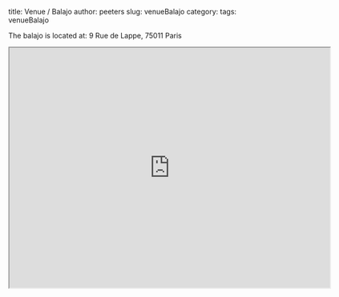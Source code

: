 title: Venue / Balajo
author: peeters
slug: venueBalajo
category:
tags: venueBalajo

The balajo is located at: 9 Rue de Lappe, 75011 Paris

<iframe src="https://www.google.com/maps/d/embed?mid=1Y65x7zX0p63slcYuT5P0FAROK5WsK6l5&hl=fr" width="640" height="480"></iframe>
